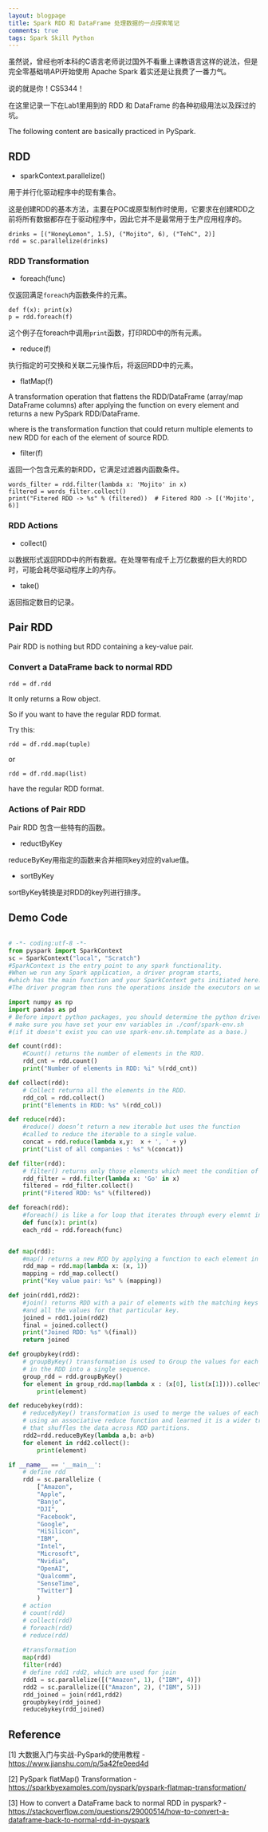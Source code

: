 ```yaml
---
layout: blogpage
title: Spark RDD 和 DataFrame 处理数据的一点探索笔记
comments: true
tags: Spark Skill Python
---
```


虽然说，曾经也听本科的C语言老师说过国外不看重上课教语言这样的说法，但是完全零基础啃API开始使用 Apache Spark 着实还是让我费了一番力气。

说的就是你！CS5344！

在这里记录一下在Lab1里用到的 RDD 和 DataFrame 的各种初级用法以及踩过的坑。

The following content are basically practiced in PySpark.

## RDD

- sparkContext.parallelize()
 
用于并行化驱动程序中的现有集合。

这是创建RDD的基本方法，主要在POC或原型制作时使用，它要求在创建RDD之前将所有数据都存在于驱动程序中，因此它并不是最常用于生产应用程序的。

    drinks = [("HoneyLemon", 1.5), ("Mojito", 6), ("TehC", 2)]
    rdd = sc.parallelize(drinks)

### RDD Transformation

- foreach(func)

仅返回满足`foreach`内函数条件的元素。

    def f(x): print(x)
    p = rdd.foreach(f)

这个例子在foreach中调用`print`函数，打印RDD中的所有元素。

- reduce(f)

执行指定的可交换和关联二元操作后，将返回RDD中的元素。

- flatMap(f)

A transformation operation that flattens the RDD/DataFrame (array/map DataFrame columns) 
after applying the function on every element and returns a new PySpark RDD/DataFrame.

where <f> is the transformation function that could return multiple elements to new RDD for each of the element of source RDD.

- filter(f)

返回一个包含元素的新RDD，它满足过滤器内函数条件。

    words_filter = rdd.filter(lambda x: 'Mojito' in x)
    filtered = words_filter.collect()
    print("Fitered RDD -> %s" % (filtered))  # Fitered RDD -> [('Mojito', 6)]

### RDD Actions 

- collect()

以数据形式返回RDD中的所有数据。在处理带有成千上万亿数据的巨大的RDD时，可能会耗尽驱动程序上的内存。

- take()

返回指定数目的记录。

## Pair RDD

Pair RDD is nothing but RDD containing a key-value pair. 

### Convert a DataFrame back to normal RDD 

    rdd = df.rdd

It only returns a Row object.

So if you want to have the regular RDD format.

Try this:
 
    rdd = df.rdd.map(tuple)
 
 or
 
    rdd = df.rdd.map(list)
    
have the regular RDD format.

### Actions of Pair RDD

Pair RDD 包含一些特有的函数。

- reductByKey

reduceByKey用指定的函数来合并相同key对应的value值。

- sortByKey

sortByKey转换是对RDD的key列进行排序。

## Demo Code

```python

# -*- coding:utf-8 -*-
from pyspark import SparkContext
sc = SparkContext("local", "Scratch")
#SparkContext is the entry point to any spark functionality.
#When we run any Spark application, a driver program starts, 
#which has the main function and your SparkContext gets initiated here. 
#The driver program then runs the operations inside the executors on worker nodes.

import numpy as np
import pandas as pd
# Before import python packages, you should determine the python driver for pyspark
# make sure you have set your env variables in ./conf/spark-env.sh 
#(if it doesn't exist you can use spark-env.sh.template as a base.)

def count(rdd):
	#Count() returns the number of elements in the RDD.
	rdd_cnt = rdd.count()
	print("Number of elements in RDD: %i" %(rdd_cnt))

def collect(rdd):
	# Collect returna all the elements in the RDD.
	rdd_col = rdd.collect()
	print("Elements in RDD: %s" %(rdd_col))

def reduce(rdd):
	#reduce() doesn’t return a new iterable but uses the function 
	#called to reduce the iterable to a single value.
	concat = rdd.reduce(lambda x,y:  x + ', ' + y)
	print("List of all companies : %s" %(concat))

def filter(rdd):
	# filter() returns only those elements which meet the condition of the function inside.
	rdd_filter = rdd.filter(lambda x: 'Go' in x)
	filtered = rdd_filter.collect()
	print("Fitered RDD: %s" %(filtered))

def foreach(rdd):
	#foreach() is like a for loop that iterates through every elemnt in the RDD
	def func(x): print(x)
	each_rdd = rdd.foreach(func)


def map(rdd):
	#map() returns a new RDD by applying a function to each element in the current RDD.
	rdd_map = rdd.map(lambda x: (x, 1))
	mapping = rdd_map.collect()
	print("Key value pair: %s" % (mapping))

def join(rdd1,rdd2):
	#join() returns RDD with a pair of elements with the matching keys 
	#and all the values for that particular key.
	joined = rdd1.join(rdd2)
	final = joined.collect()
	print("Joined RDD: %s" %(final))
	return joined

def groupbykey(rdd):
	# groupByKey() transformation is used to Group the values for each key 
	# in the RDD into a single sequence.
	group_rdd = rdd.groupByKey()
	for element in group_rdd.map(lambda x : (x[0], list(x[1]))).collect():
		print(element)

def reducebykey(rdd):
	# reduceByKey() transformation is used to merge the values of each key 
	# using an associative reduce function and learned it is a wider transformation 
	# that shuffles the data across RDD partitions.
	rdd2=rdd.reduceByKey(lambda a,b: a+b)
	for element in rdd2.collect():
		print(element)

if __name__ == '__main__':
	# define rdd
	rdd = sc.parallelize (
		["Amazon",
		"Apple", 
		"Banjo", 
		"DJI", 
		"Facebook",
		"Google", 
		"HiSilicon",
		"IBM",
		"Intel",
		"Microsoft",
		"Nvidia",
		"OpenAI",
		"Qualcomm",
		"SenseTime",
		"Twitter"]
		)
	# action
	# count(rdd)
	# collect(rdd)
	# foreach(rdd)
	# reduce(rdd)
	
	#transformation
	map(rdd)
	filter(rdd)
	# define rdd1 rdd2, which are used for join
	rdd1 = sc.parallelize([("Amazon", 1), ("IBM", 4)])
	rdd2 = sc.parallelize([("Amazon", 2), ("IBM", 5)])
	rdd_joined = join(rdd1,rdd2)
	groupbykey(rdd_joined)
	reducebykey(rdd_joined)
```


## Reference

[1] 大数据入门与实战-PySpark的使用教程 - https://www.jianshu.com/p/5a42fe0eed4d

[2] PySpark flatMap() Transformation - https://sparkbyexamples.com/pyspark/pyspark-flatmap-transformation/

[3] How to convert a DataFrame back to normal RDD in pyspark? - https://stackoverflow.com/questions/29000514/how-to-convert-a-dataframe-back-to-normal-rdd-in-pyspark